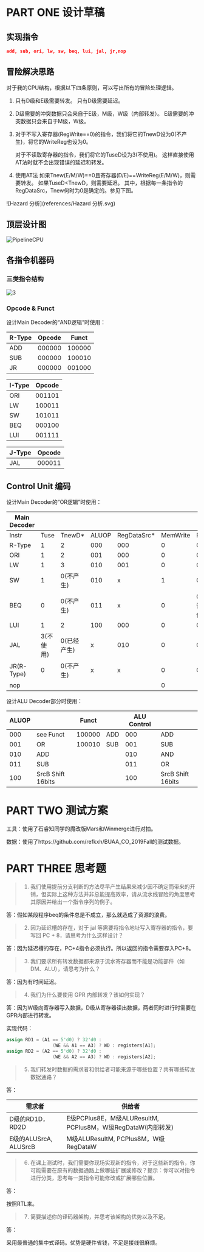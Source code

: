 # PART ONE 设计草稿

## 实现指令

```json
add, sub, ori, lw, sw, beq, lui, jal, jr,nop
```

## 冒险解决思路

对于我的CPU结构，根据以下四条原则，可以写出所有的冒险处理逻辑。

1. 只有D级和E级需要转发。
   只有D级需要延迟。

2. D级需要的冲突数据只会来自于E级，M级，W级（内部转发）。
   E级需要的冲突数据只会来自于M级，W级。

3. 
   对于不写入寄存器(RegWrite==0)的指令，我们将它的TnewD设为0(不产生)，将它的WriteReg也设为0。

   对于不读取寄存器的指令，我们将它的TuseD设为3(不使用)。
   这样直接使用AT法时就不会出现错误的延迟和转发。

4. 使用AT法
   如果Tnew(E/M/W)==0且寄存器(D/E)==WriteReg(E/M/W)，则需要转发。
   如果TuseD<TnewD，则需要延迟。
   其中，根据每一条指令的RegDataSrc，Tnew何时为0是确定的。参见下图。

![Hazard 分析](references/Hazard 分析.svg)

## 顶层设计图

![PipelineCPU](sketch/PipelineCPU.svg)



## 各指令机器码

### 三类指令结构

![3](../../P4/documents/img/3.png)

### Opcode & Funct

设计Main Decoder的“AND逻辑”时使用：

| R-Type | Opcode | Funct  |
| ------ | ------ | ------ |
| ADD    | 000000 | 100000 |
| SUB    | 000000 | 100010 |
| JR     | 000000 | 001000 |

| I-Type | Opcode |
| ------ | ------ |
| ORI    | 001101 |
| LW     | 100011 |
| SW     | 101011 |
| BEQ    | 000100 |
| LUI    | 001111 |

| J-Type | Opcode |
| ------ | ------ |
| JAL    | 000011 |

## Control Unit 编码

设计Main Decoder的“OR逻辑”时使用：

| Main  Decoder |           |             |       |             |          |               |        |         |           |         |
| ------------- | --------- | ----------- | ----- | ----------- | -------- | ------------- | ------ | ------- | --------- | ------- |
| Instr         | Tuse      | TnewD*      | ALUOP | RegDataSrc* | MemWrite | PCSrc         | ALUSrc | RegDst* | RegWrite* | SignImm |
| R-Type        | 1         | 2           | 000   | 000         | 0        | 000           | 0      | 001     | 1         | x       |
| ORI           | 1         | 2           | 001   | 000         | 0        | 000           | 1      | 000     | 1         | 0       |
| LW            | 1         | 3           | 010   | 001         | 0        | 000           | 1      | 000     | 1         | 1       |
| SW            | 1         | 0(不产生)   | 010   | x           | 1        | 000           | 1      | x       | 0         | 1       |
| BEQ           | 0         | 0(不产生)   | 011   | x           | 0        | 001(无论条件) | x      | x       | 0         | 1       |
| LUI           | 1         | 2           | 100   | 000         | 0        | 000           | 1      | 000     | 1         | 0       |
| JAL           | 3(不使用) | 0(已经产生) | x     | 010         | 0        | 010           | x      | 010     | 1         | x       |
| JR(R-Type)    | 0         | 0(不产生)   | x     | x           | 0        | 011           | x      | x       | 0         | x       |
| nop           |           |             |       |             | 0        |               |        |         | 0         |         |

设计ALU Decoder部分时使用：

| ALUOP |                   | Funct  |      | ALU Control |                   |
| ----- | ----------------- | ------ | ---- | ----------- | ----------------- |
| 000   | see Funct         | 100000 | ADD  | 000         | ADD               |
| 001   | OR                | 100010 | SUB  | 001         | SUB               |
| 010   | ADD               |        |      | 010         | AND               |
| 011   | SUB               |        |      | 011         | OR                |
| 100   | SrcB Shift 16bits |        |      | 100         | SrcB Shift 16bits |

# PART TWO 测试方案

工具：使用了石睿知同学的魔改版Mars和Winmerge进行对拍。

数据：使用了https://github.com/refkxh/BUAA_CO_2019Fall的测试数据。

# PART THREE 思考题

> 1. 我们使用提前分支判断的方法尽早产生结果来减少因不确定而带来的开销，但实际上这种方法并非总能提高效率，请从流水线冒险的角度思考其原因并给出一个指令序列的例子。

答：假如某段程序beq的条件总是不成立，那么就造成了资源的浪费。

> 2. 因为延迟槽的存在，对于 jal 等需要将指令地址写入寄存器的指令，要写回 PC + 8，请思考为什么这样设计？

答：因为延迟槽的存在，PC+4指令必须执行。所以返回的指令需要存入PC+8。

> 3. 我们要求所有转发数据都来源于流水寄存器而不能是功能部件（如 DM、ALU），请思考为什么？

答：因为有时间延迟。

> 4. 我们为什么要使用 GPR 内部转发？该如何实现？

答：因为W级向寄存器写入数据，D级从寄存器读出数据，两者同时进行时需要在GPR内部进行转发。

实现代码：

```VERILOG
assign RD1 = (A1 == 5'd0) ? 32'd0 : 
                 (WE && A1 == A3) ? WD : registers[A1];
assign RD2 = (A2 == 5'd0) ? 32'd0 :
                 (WE && A2 == A3) ? WD : registers[A2];
```



> 5. 我们转发时数据的需求者和供给者可能来源于哪些位置？共有哪些转发数据通路？

答：

| 需求者                | 供给者                                                      |
| --------------------- | ----------------------------------------------------------- |
| D级的RD1D，RD2D       | E级PCPlus8E，M级ALUResultM, PCPlus8M，W级RegDataW(内部转发) |
| E级的ALUSrcA, ALUSrcB | M级ALUResultM, PCPlus8M，W级RegDataW                        |

> 6. 在课上测试时，我们需要你现场实现新的指令，对于这些新的指令，你可能需要在原有的数据通路上做哪些扩展或修改？提示：你可以对指令进行分类，思考每一类指令可能修改或扩展哪些位置。

答：

按照RTL来。

> 7. 简要描述你的译码器架构，并思考该架构的优势以及不足。

答：

采用最普通的集中式译码。优势是硬件省钱，不足是接线很麻烦。
